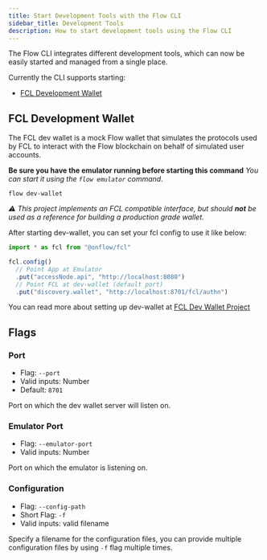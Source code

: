 ```yaml
---
title: Start Development Tools with the Flow CLI
sidebar_title: Development Tools
description: How to start development tools using the Flow CLI
---
```


The Flow CLI integrates different development tools, which can now be easily started 
and managed from a single place. 

Currently the CLI supports starting:  
- [FCL Development Wallet](https://github.com/onflow/fcl-dev-wallet)


## FCL Development Wallet

The FCL dev wallet is a mock Flow wallet that simulates the protocols used by FCL to interact with the Flow blockchain on behalf of simulated user accounts.

**Be sure you have the emulator running before starting this command**
_You can start it using the `flow emulator` command_.

```shell
flow dev-wallet
```
_⚠️ This project implements an FCL compatible
interface, but should **not** be used as a reference for
building a production grade wallet._

After starting dev-wallet, you can set your fcl config to use it like below:

```javascript
import * as fcl from "@onflow/fcl"

fcl.config()
  // Point App at Emulator
  .put("accessNode.api", "http://localhost:8080") 
  // Point FCL at dev-wallet (default port)
  .put("discovery.wallet", "http://localhost:8701/fcl/authn") 
```
You can read more about setting up dev-wallet at [FCL Dev Wallet Project](https://github.com/onflow/fcl-dev-wallet)


## Flags

### Port

- Flag: `--port`
- Valid inputs: Number
- Default: `8701`

Port on which the dev wallet server will listen on. 

### Emulator Port

- Flag: `--emulator-port`
- Valid inputs: Number

Port on which the emulator is listening on.

### Configuration

- Flag: `--config-path`
- Short Flag: `-f`
- Valid inputs: valid filename

Specify a filename for the configuration files, you can provide multiple configuration
files by using `-f` flag multiple times.





